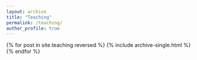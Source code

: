 ```yaml
---
layout: archive
title: "Teaching"
permalink: /teaching/
author_profile: true
---
```



{% for post in site.teaching reversed %}
  {% include archive-single.html %}
{% endfor %}